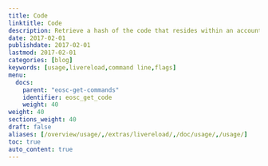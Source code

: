 ```yaml
---
title: Code
linktitle: Code
description: Retrieve a hash of the code that resides within an account
date: 2017-02-01
publishdate: 2017-02-01
lastmod: 2017-02-01
categories: [blog]
keywords: [usage,livereload,command line,flags]
menu:
  docs:
    parent: "eosc-get-commands"
    identifier: eosc_get_code
    weight: 40
weight: 40
sections_weight: 40
draft: false
aliases: [/overview/usage/,/extras/livereload/,/doc/usage/,/usage/]
toc: true
auto_content: true
---
```


